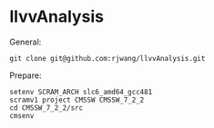 llvvAnalysis
==============

General:
	
	git clone git@github.com:rjwang/llvvAnalysis.git 


Prepare:

	setenv SCRAM_ARCH slc6_amd64_gcc481
	scramv1 project CMSSW CMSSW_7_2_2
	cd CMSSW_7_2_2/src
	cmsenv
